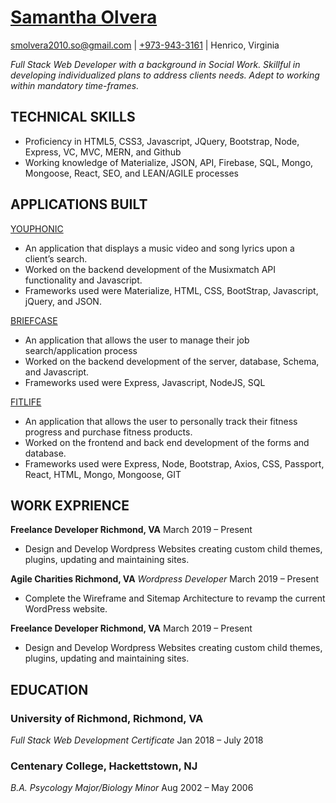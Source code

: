 # [Samantha Olvera](https://samanthaolvera.herokuapp.com/)
[smolvera2010.so@gmail.com](mailto:smolvera2010.so@gmail.com) | 
[+973-943-3161](tel:+9739433161) |
Henrico, Virginia


*Full Stack Web Developer with a background in Social Work. Skillful in developing individualized plans to address clients needs. Adept to working within mandatory time-frames.* 

## TECHNICAL SKILLS
  - Proficiency in HTML5, CSS3, Javascript, JQuery, Bootstrap,  Node, Express, VC, MVC, MERN, and Github 
  - Working knowledge of Materialize, JSON, API, Firebase, SQL, Mongo, Mongoose, React, SEO, and LEAN/AGILE processes

## APPLICATIONS BUILT
[YOUPHONIC](https://smolvera.github.io/Youphonic_App/)
  - An application that displays a music video and song lyrics upon a client’s search. 
  - Worked on the backend development of the Musixmatch API functionality and Javascript. 
  - Frameworks used were Materialize, HTML, CSS, BootStrap, Javascript, jQuery, and JSON.

[BRIEFCASE](https://smolvera.github.io/Briefcase_App/)
  - An application that allows the user to manage their job search/application process
  - Worked on the backend development of the server, database, Schema, and Javascript.
  - Frameworks used were Express, Javascript, NodeJS, SQL 

[FITLIFE](https://smolvera.github.io/Fit-Life/)
  - An application that allows the user to personally track their fitness progress and purchase fitness products.
  - Worked on the frontend and back end development of the forms and database.
  - Frameworks used were Express, Node, Bootstrap, Axios, CSS, Passport, React, HTML, Mongo, Mongoose, GIT

## WORK EXPRIENCE
**Freelance Developer Richmond, VA**
March 2019 &ndash; Present
  - Design and Develop Wordpress Websites creating custom child themes, plugins, updating and maintaining sites.

**Agile Charities Richmond, VA**
*Wordpress Developer*
March 2019 &ndash; Present
  - Complete the Wireframe and Sitemap Architecture to revamp the current WordPress website. 

**Freelance Developer Richmond, VA**
March 2019 &ndash; Present
  - Design and Develop Wordpress Websites creating custom child themes, plugins, updating and maintaining sites.

## EDUCATION
### University of Richmond, Richmond, VA
*Full Stack Web Development Certificate*
Jan 2018 &ndash; July 2018

### Centenary College, Hackettstown, NJ
*B.A. Psycology Major/Biology Minor*
Aug 2002 &ndash; May 2006


